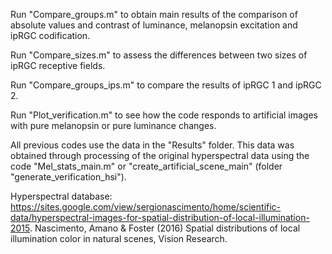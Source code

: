 Run "Compare_groups.m" to obtain main results of the comparison of absolute values and contrast of luminance, melanopsin excitation and ipRGC codification.

Run "Compare_sizes.m" to assess the differences between two sizes of ipRGC receptive fields.

Run "Compare_groups_ips.m" to compare the results of ipRGC 1 and ipRGC 2.

Run "Plot_verification.m" to see how the code responds to artificial images with pure melanopsin or pure luminance changes.

All previous codes use the data in the "Results" folder. This data was obtained through processing of the original hyperspectral data using the code "Mel_stats_main.m" or "create_artificial_scene_main" (folder "generate_verification_hsi"). 

Hyperspectral database: https://sites.google.com/view/sergionascimento/home/scientific-data/hyperspectral-images-for-spatial-distribution-of-local-illumination-2015.  Nascimento, Amano & Foster (2016) Spatial distributions of local illumination color in natural scenes, Vision Research.



